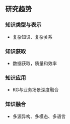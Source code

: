 ## 研究趋势

### 知识类型与表示

- 复杂知识、复杂关系

### 知识获取

- 数据获取，质量和效率

### 知识应用

- KG与业务场景深度融合

### 知识融合

- 多源异构、多模态、多语言

